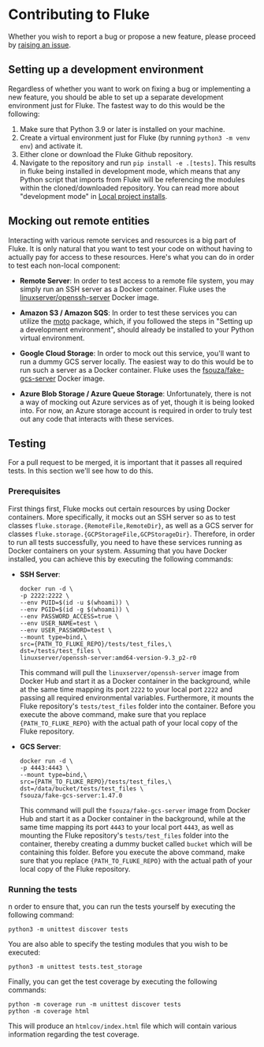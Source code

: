 
Contributing to Fluke
============================

Whether you wish to report a bug or propose a new feature,
please proceed by [raising an issue][raise-issue].

Setting up a development environment
-------------------------------------
Regardless of whether you want to work on fixing a bug or implementing a new feature,
you should be able to set up a separate development environment just for Fluke. The
fastest way to do this would be the following:

1. Make sure that Python 3.9 or later is installed on your machine.
2. Create a virtual environment just for Fluke (by running ``python3 -m venv env``) and activate it.
3. Either clone or download the Fluke Github repository.
4. Navigate to the repository and run ``pip install -e .[tests]``.
   This results in fluke being installed in development mode,
   which means that any Python script that imports from Fluke
   will be referencing the modules within the cloned/downloaded
   repository. You can read more about "development mode" in
   [Local project installs](https://pip.pypa.io/en/stable/topics/local-project-installs/).


Mocking out remote entities
-------------------------------------

Interacting with various remote services and resources is a big part
of Fluke. It is only natural that you want to test your code on without
having to actually pay for access to these resources. Here's what
you can do in order to test each non-local component:

- **Remote Server**: In order to test access to a remote file system,
  you may simply run an SSH server as a Docker container. Fluke uses
  the [linuxserver/openssh-server](https://hub.docker.com/r/linuxserver/openssh-server)
  Docker image.

- **Amazon S3 / Amazon SQS**: In order to test these services you can utilize
  the [moto](https://pypi.org/project/moto/) package, which, if you followed
  the steps in "Setting up a development environment", should already be
  installed to your Python virtual environment.

- **Google Cloud Storage**: In order to mock out this service, you'll
  want to run a dummy GCS server locally. The easiest way to do this
  would be to run such a server as a Docker container. Fluke uses the
  [fsouza/fake-gcs-server](https://hub.docker.com/r/fsouza/fake-gcs-server)
  Docker image.

- **Azure Blob Storage / Azure Queue Storage**: Unfortunately, there is not a way
  of mocking out Azure services as of yet, though it is being looked into.
  For now, an Azure storage account is required in order to truly test out
  any code that interacts with these services.

Testing
-------------------------------------
For a pull request to be merged, it is important that it passes all required
tests. In this section we'll see how to do this.

### Prerequisites

First things first, Fluke mocks out certain resources by using Docker
containers. More specifically, it mocks out an SSH server so as to test
classes ``fluke.storage.{RemoteFile,RemoteDir}``, as well as a GCS server
for classes ``fluke.storage.{GCPStorageFile,GCPStorageDir}``. Therefore,
in order to run all tests successfully, you need to have these services
running as Docker containers on your system. Assuming that you have Docker
installed, you can achieve this by executing the following commands:

- **SSH Server**:
  ```
  docker run -d \
  -p 2222:2222 \
  --env PUID=$(id -u $(whoami)) \
  --env PGID=$(id -g $(whoami)) \
  --env PASSWORD_ACCESS=true \
  --env USER_NAME=test \
  --env USER_PASSWORD=test \
  --mount type=bind,\
  src={PATH_TO_FLUKE_REPO}/tests/test_files,\
  dst=/tests/test_files \
  linuxserver/openssh-server:amd64-version-9.3_p2-r0
  ``````
  This command will pull the ``linuxserver/openssh-server`` image from Docker Hub
  and start it as a Docker container in the background, while at the same time
  mapping its port `2222` to your local port `2222` and passing all required
  environmental variables. Furthermore, it mounts the Fluke repository's ``tests/test_files``
  folder into the container. Before you execute the above command, make sure that you replace
  ``{PATH_TO_FLUKE_REPO}`` with the actual path of your local copy of the Fluke repository.

- **GCS Server**:
  ```
  docker run -d \
  -p 4443:4443 \
  --mount type=bind,\
  src={PATH_TO_FLUKE_REPO}/tests/test_files,\
  dst=/data/bucket/tests/test_files \
  fsouza/fake-gcs-server:1.47.0
  ``````
  This command will pull the ``fsouza/fake-gcs-server`` image from Docker Hub
  and start it as a Docker container in the background, while at the same time
  mapping its port `4443` to your local port `4443`, as well as mounting the
  Fluke repository's ``tests/test_files`` folder into the container, thereby
  creating a dummy bucket called ``bucket`` which will be containing this folder.
  Before you execute the above command, make sure that you replace ``{PATH_TO_FLUKE_REPO}``
  with the actual path of your local copy of the Fluke repository.


### Running the tests

n order to ensure that, you can run the tests yourself by executing
the following command:
```
python3 -m unittest discover tests
```
You are also able to specify the testing modules that
you wish to be executed:
```
python3 -m unittest tests.test_storage
```
Finally, you can get the test coverage by executing the following commands:
```
python -m coverage run -m unittest discover tests
python -m coverage html
```
This will produce an ``htmlcov/index.html`` file which will contain
various information regarding the test coverage.

<!-- MARKDOWN LINKS & IMAGES -->
[raise-issue]: https://github.com/manoss96/fluke/issues/new
